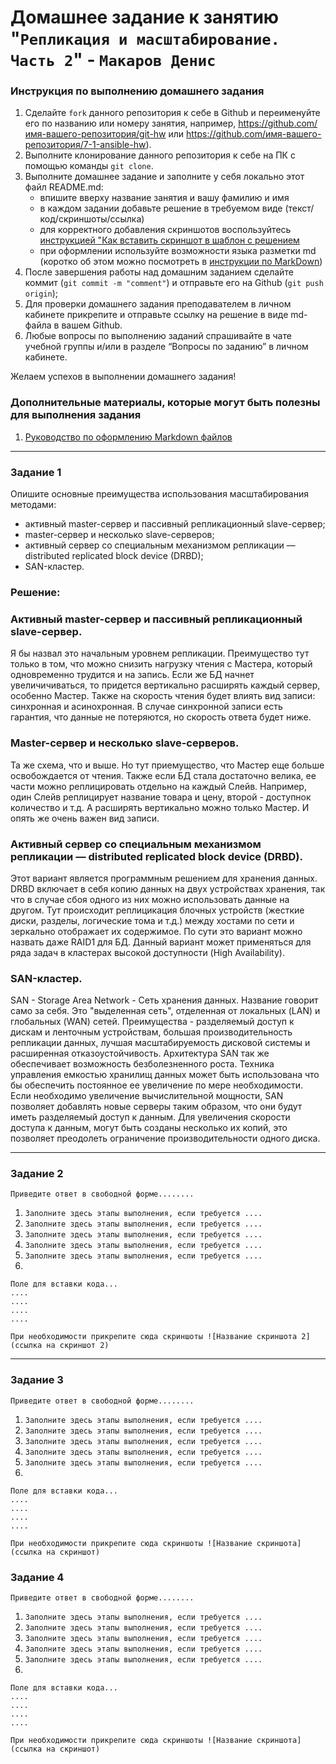 # Домашнее задание к занятию "`Репликация и масштабирование. Часть 2`" - `Макаров Денис`


### Инструкция по выполнению домашнего задания

   1. Сделайте `fork` данного репозитория к себе в Github и переименуйте его по названию или номеру занятия, например, https://github.com/имя-вашего-репозитория/git-hw или  https://github.com/имя-вашего-репозитория/7-1-ansible-hw).
   2. Выполните клонирование данного репозитория к себе на ПК с помощью команды `git clone`.
   3. Выполните домашнее задание и заполните у себя локально этот файл README.md:
      - впишите вверху название занятия и вашу фамилию и имя
      - в каждом задании добавьте решение в требуемом виде (текст/код/скриншоты/ссылка)
      - для корректного добавления скриншотов воспользуйтесь [инструкцией "Как вставить скриншот в шаблон с решением](https://github.com/netology-code/sys-pattern-homework/blob/main/screen-instruction.md)
      - при оформлении используйте возможности языка разметки md (коротко об этом можно посмотреть в [инструкции  по MarkDown](https://github.com/netology-code/sys-pattern-homework/blob/main/md-instruction.md))
   4. После завершения работы над домашним заданием сделайте коммит (`git commit -m "comment"`) и отправьте его на Github (`git push origin`);
   5. Для проверки домашнего задания преподавателем в личном кабинете прикрепите и отправьте ссылку на решение в виде md-файла в вашем Github.
   6. Любые вопросы по выполнению заданий спрашивайте в чате учебной группы и/или в разделе “Вопросы по заданию” в личном кабинете.
   
Желаем успехов в выполнении домашнего задания!
   
### Дополнительные материалы, которые могут быть полезны для выполнения задания

1. [Руководство по оформлению Markdown файлов](https://gist.github.com/Jekins/2bf2d0638163f1294637#Code)

---

### Задание 1
Опишите основные преимущества использования масштабирования методами:

 - активный master-сервер и пассивный репликационный slave-сервер;
 - master-сервер и несколько slave-серверов;
 - активный сервер со специальным механизмом репликации — distributed replicated block device (DRBD);
 - SAN-кластер.

### Решение:

  ### Активный master-сервер и пассивный репликационный slave-сервер.

Я бы назвал это начальным уровнем репликации. Преимущество тут только в том, что можно снизить нагрузку чтения с Мастера, который одновременно трудится и на запись. Если же БД начнет увеличичиваться, то придется вертикально расширять каждый сервер, особенно Мастер. Также на скорость чтения будет влиять вид записи: синхронная и асинохронная. В случае синхронной записи есть гарантия, что данные не потеряются, но скорость ответа будет ниже.

  ### Мaster-сервер и несколько slave-серверов.

Та же схема, что и выше. Но тут приемущество, что Мастер еще больше освобождается от чтения. Также если БД стала достаточно велика, ее части можно реплицировать отдельно на каждый Слейв. Например, один Слейв реплицирует название товара и цену, второй - доступнок количество и т.д. А расширять вертикально можно только Мастер. И опять же очень важен вид записи.

 ### Активный сервер со специальным механизмом репликации — distributed replicated block device (DRBD).

Этот вариант является программным решением для хранения данных. DRBD включает в себя копию данных на двух устройствах хранения, так что в случае сбоя одного из них можно использовать данные на другом. Тут происходит реплицикация блочных устройств (жесткие диски, разделы, логические тома и т.д.) между хостами по сети и зеркально отображает их содержимое. По сути это вариант можно назвать даже RAID1 для БД. Данный вариант может применяться для ряда задач в кластерах высокой доступности (High Availability).

### SAN-кластер. 
SAN - Storage Area Network - Сеть хранения данных. Название говорит само за себя. Это "выделенная сеть", отделенная от локальных (LAN) и глобальных (WAN) сетей. Преимущества - разделяемый доступ к дискам и ленточным устройствам, большая производительность репликации данных, лучшая масштабируемость дисковой системы и расширенная отказоустойчивость. Архитектура SAN так же обеспечивает возможность безболезненного роста. Техника управления емкостью хранилищ данных может быть использована что бы обеспечить постоянное ее увеличение по мере необходимости. Если необходимо увеличение вычислительной мощности, SAN позволяет добавлять новые серверы таким образом, что они будут иметь разделяемый доступ к данным. Для увеличения скорости доступа к данным, могут быть созданы несколько их копий, это позволяет преодолеть ограничение производительности одного диска.

---

### Задание 2

`Приведите ответ в свободной форме........`

1. `Заполните здесь этапы выполнения, если требуется ....`
2. `Заполните здесь этапы выполнения, если требуется ....`
3. `Заполните здесь этапы выполнения, если требуется ....`
4. `Заполните здесь этапы выполнения, если требуется ....`
5. `Заполните здесь этапы выполнения, если требуется ....`
6. 

```
Поле для вставки кода...
....
....
....
....
```

`При необходимости прикрепитe сюда скриншоты
![Название скриншота 2](ссылка на скриншот 2)`


---

### Задание 3

`Приведите ответ в свободной форме........`

1. `Заполните здесь этапы выполнения, если требуется ....`
2. `Заполните здесь этапы выполнения, если требуется ....`
3. `Заполните здесь этапы выполнения, если требуется ....`
4. `Заполните здесь этапы выполнения, если требуется ....`
5. `Заполните здесь этапы выполнения, если требуется ....`
6. 

```
Поле для вставки кода...
....
....
....
....
```

`При необходимости прикрепитe сюда скриншоты
![Название скриншота](ссылка на скриншот)`

### Задание 4

`Приведите ответ в свободной форме........`

1. `Заполните здесь этапы выполнения, если требуется ....`
2. `Заполните здесь этапы выполнения, если требуется ....`
3. `Заполните здесь этапы выполнения, если требуется ....`
4. `Заполните здесь этапы выполнения, если требуется ....`
5. `Заполните здесь этапы выполнения, если требуется ....`
6. 

```
Поле для вставки кода...
....
....
....
....
```

`При необходимости прикрепитe сюда скриншоты
![Название скриншота](ссылка на скриншот)`
